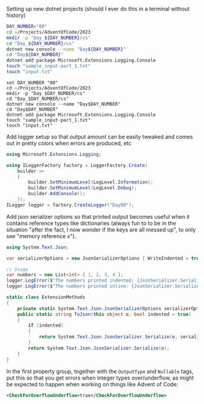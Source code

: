 Setting up new dotnet projects (should I ever do this in a terminal without history)

```bash
DAY_NUMBER="00"
cd ~/Projects/AdventOfCode/2023
mkdir -p "Day_${DAY_NUMBER}/cs"
cd "Day_${DAY_NUMBER}/cs"
dotnet new console --name "Day${DAY_NUMBER}"
cd "Day${DAY_NUMBER}"
dotnet add package Microsoft.Extensions.Logging.Console
touch "sample_input-part_1.txt"
touch "input.txt"
```

```fish
set DAY_NUMBER "00"
cd ~/Projects/AdventOfCode/2023
mkdir -p "Day_$DAY_NUMBER/cs"
cd "Day_$DAY_NUMBER/cs"
dotnet new console --name "Day$DAY_NUMBER"
cd "Day$DAY_NUMBER"
dotnet add package Microsoft.Extensions.Logging.Console
touch "sample_input-part_1.txt"
touch "input.txt"
```

Add logger setup so that output amount can be easily tweaked and comes out in pretty colors when errors are produced, etc

```cs
using Microsoft.Extensions.Logging;

using ILoggerFactory factory = LoggerFactory.Create(
    builder =>
    {
        builder.SetMinimumLevel(LogLevel.Information);
        builder.SetMinimumLevel(LogLevel.Debug);
        builder.AddConsole();
    });
ILogger logger = factory.CreateLogger("Day00");
```

Add json serializer options so that printed output becomes useful when it contains reference types like dictionaries (always fun to to be in the situation "after the fact, I now wonder if the keys are all messed up", to only see "memory reference x").

```cs
using System.Text.Json;

var serializerOptions = new JsonSerializerOptions { WriteIndented = true };

// Usage
var numbers = new List<int> { 1, 2, 3, 4 };
logger.LogError($"The numbers printed indented: {JsonSerializer.Serialize(numbers, serializerOptions)}");
logger.LogError($"The numbers printed inline: {JsonSerializer.Serialize(numbers)}");
```

```cs
static class ExtensionMethods
{
    private static System.Text.Json.JsonSerializerOptions serializerOptions = new System.Text.Json.JsonSerializerOptions { WriteIndented = true };
    public static string ToJson(this object o, bool indented = true)
    {
        if (indented)
        {
            return System.Text.Json.JsonSerializer.Serialize(o, serializerOptions);
        }
        return System.Text.Json.JsonSerializer.Serialize(o);
    }
}
```

In the first property group, together with the `OutputType` and `Nullable` tags, put this so that you get errors when integer types over/underflow, as might be expected to happen when working on things like Advent of Code:

```xml
<CheckForOverflowUnderflow>true</CheckForOverflowUnderflow>
```
